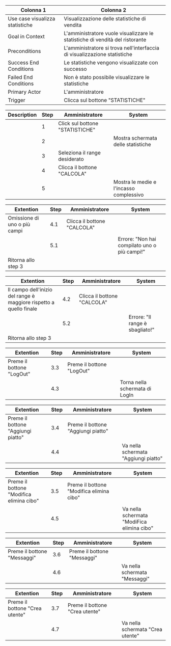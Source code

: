 | Colonna 1 | Colonna 2 |
| --------- | --------- |
| Use case visualizza statistiche | Visualizzazione delle statistiche di vendita |
| Goal in Context | L'amministratore vuole visualizzare le statistiche di vendità del ristorante |
| Preconditions   | L'amministratore si trova nell'interfaccia di visualizzazione statistiche |
| Success End Conditions | Le statistiche vengono visualizzate con successo | 
| Failed End Conditions | Non è stato possibile visualizzare le statistiche | 
| Primary Actor | L'amministratore  | 
| Trigger | Clicca sul bottone "STATISTICHE" | 

| Description | Step | Amministratore | System |
| ----------- | ---- | -------------- | ------ |
|  | 1 | Click sul bottone "STATISTICHE" |  |
|  | 2 |  | Mostra schermata delle statistiche |
|  | 3 | Seleziona il range desiderato |  |
|  | 4 | Clicca il bottone "CALCOLA" |  |
|  | 5 |  | Mostra le medie e l'incasso complessivo |

| Extention | Step | Amministratore | System |
| --------- | ---- | ----------- | ------ |
| Omissione di uno o più campi | 4.1 | Clicca il bottone "CALCOLA" |  |
|  | 5.1 |  | Errore: "Non hai compilato uno o più campi!" |
| Ritorna allo step 3 |

| Extention | Step | Amministratore | System |
| --------- | ---- | ----------- | ------ |
| Il campo dell'inizio del range è maggiore rispetto a quello finale | 4.2 | Clicca il bottone "CALCOLA" |  |
|  | 5.2 |  | Errore: "Il range è sbagliato!" |
| Ritorna allo step 3 |

| Extention | Step | Amministratore | System |
| --------- | ---- | ----------- | ------ |
| Preme il bottone "LogOut" | 3.3 | Preme il bottone "LogOut" |  |
|  | 4.3 |  | Torna nella schermata di LogIn |

| Extention | Step | Amministratore | System |
| --------- | ---- | ----------- | ------ |
| Preme il bottone "Aggiungi piatto" | 3.4 | Preme il bottone "Aggiungi piatto" |  |
|  | 4.4 |  | Va nella schermata "Aggiungi piatto" |

| Extention | Step | Amministratore | System |
| --------- | ---- | ----------- | ------ |
| Preme il bottone "Modifica elimina cibo" | 3.5 | Preme il bottone "Modifica elimina cibo" |  |
|  | 4.5 |  | Va nella schermata "ModiFica elimina cibo" |

| Extention | Step | Amministratore | System |
| --------- | ---- | ----------- | ------ |
| Preme il bottone "Messaggi" | 3.6 | Preme il bottone "Messaggi" |  |
|  | 4.6 |  | Va nella schermata "Messaggi" |

| Extention | Step | Amministratore | System |
| --------- | ---- | ----------- | ------ |
| Preme il bottone "Crea utente" | 3.7 | Preme il bottone "Crea utente" |  |
|  | 4.7 |  | Va nella schermata "Crea utente" |

